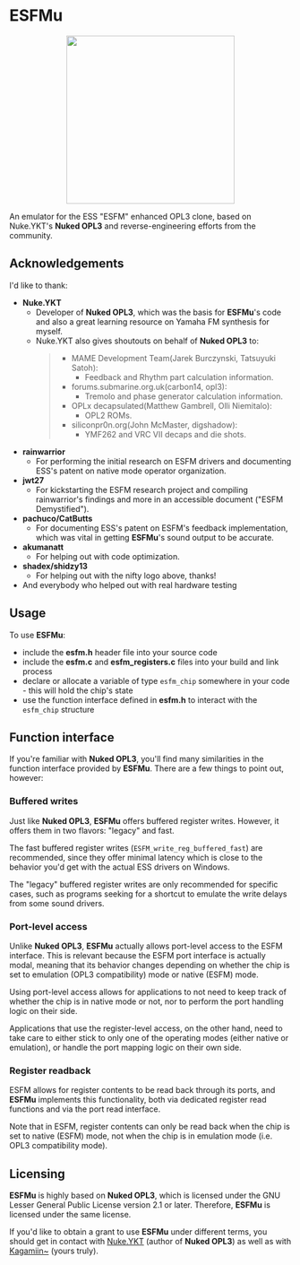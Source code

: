 # ESFMu

<p align=center>
  <img src="assets/logo.png" height="300px">
</p>

An emulator for the ESS "ESFM" enhanced OPL3 clone, based on Nuke.YKT's **Nuked OPL3** and reverse-engineering efforts from the community.

## Acknowledgements

I'd like to thank:

- **Nuke.YKT**
  - Developer of **Nuked OPL3**, which was the basis for **ESFMu**'s code and also a great learning resource on Yamaha FM synthesis for myself.
  - Nuke.YKT also gives shoutouts on behalf of **Nuked OPL3** to:
    >- MAME Development Team(Jarek Burczynski, Tatsuyuki Satoh):
    >    - Feedback and Rhythm part calculation information.
    >- forums.submarine.org.uk(carbon14, opl3):
    >    - Tremolo and phase generator calculation information.
    >- OPLx decapsulated(Matthew Gambrell, Olli Niemitalo):
    >    - OPL2 ROMs.
    >- siliconpr0n.org(John McMaster, digshadow):
    >    - YMF262 and VRC VII decaps and die shots.
- **rainwarrior**
  - For performing the initial research on ESFM drivers and documenting ESS's patent on native mode operator organization.
- **jwt27**
  - For kickstarting the ESFM research project and compiling rainwarrior's findings and more in an accessible document ("ESFM Demystified").
- **pachuco/CatButts**
  - For documenting ESS's patent on ESFM's feedback implementation, which was vital in getting **ESFMu**'s sound output to be accurate.
- **akumanatt**
  - For helping out with code optimization.
- **shadex/shidzy13**
  - For helping out with the nifty logo above, thanks!
- And everybody who helped out with real hardware testing

## Usage

To use **ESFMu**:

- include the **esfm.h** header file into your source code
- include the **esfm.c** and **esfm_registers.c** files into your build and link process
- declare or allocate a variable of type `esfm_chip` somewhere in your code - this will hold the chip's state
- use the function interface defined in **esfm.h** to interact with the `esfm_chip` structure

## Function interface

If you're familiar with **Nuked OPL3**, you'll find many similarities in the function interface provided by **ESFMu**. There are a few things to point out, however:

### Buffered writes

Just like **Nuked OPL3**, **ESFMu** offers buffered register writes. However, it offers them in two flavors: "legacy" and fast.

The fast buffered register writes (`ESFM_write_reg_buffered_fast`) are recommended, since they offer minimal latency which is close to the behavior you'd get with the actual ESS drivers on Windows.

The "legacy" buffered register writes are only recommended for specific cases, such as programs seeking for a shortcut to emulate the write delays from some sound drivers.

### Port-level access

Unlike **Nuked OPL3**, **ESFMu** actually allows port-level access to the ESFM interface. This is relevant because the ESFM port interface is actually modal, meaning that its behavior changes depending on whether the chip is set to emulation (OPL3 compatibility) mode or native (ESFM) mode.

Using port-level access allows for applications to not need to keep track of whether the chip is in native mode or not, nor to perform the port handling logic on their side.

Applications that use the register-level access, on the other hand, need to take care to either stick to only one of the operating modes (either native or emulation), or handle the port mapping logic on their own side.

### Register readback

ESFM allows for register contents to be read back through its ports, and **ESFMu** implements this functionality, both via dedicated register read functions and via the port read interface.

Note that in ESFM, register contents can only be read back when the chip is set to native (ESFM) mode, not when the chip is in emulation mode (i.e. OPL3 compatibility mode).

## Licensing

**ESFMu** is highly based on **Nuked OPL3**, which is licensed under the GNU Lesser General Public License version 2.1 or later. Therefore, **ESFMu** is licensed under the same license.

If you'd like to obtain a grant to use **ESFMu** under different terms, you should get in contact with [Nuke.YKT](https://github.com/nukeykt) (author of **Nuked OPL3**) as well as with [Kagamiin~](https://github.com/Kagamiin) (yours truly).

